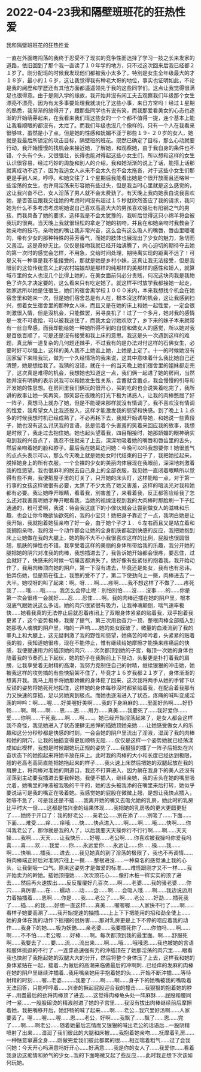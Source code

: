 # 2022-04-23我和隔壁班班花的狂热性爱



我和隔壁班班花的狂热性爱



一直在外面瞎闯荡的我终于忍受不了现实的竞争性而选择了学习一技之长来发家的道路，依旧回到了那个我一直读了１０年学的地方，只不过这次回来后我已经都２１岁了。刚分配班的时候我发现他们都被我小太多了，特別是女生全年级最大的才１８岁，最小的１６岁，这让我觉得我有种老大哥的地位，事实也证明如此，不论是我的阅歷和学歷还有其他方面都遥遥领先于我的这些同学们。这点让我觉得很满足也很得意。由于是刚入学的缘故，我开始并沒有闲工夫去观察我们年级那个女生漂亮不漂亮，因为有太多事要处理我就淡化了这些小事，来日方常吗！经过１星期的熟悉，我渐渐的放得开了，跟那些同学也有说有笑，而我那爱看美女的心态也逐渐的开始萌芽起来，在我看来我们班这些女的一个个都不值得一提，连个基本上能让我看顺眼的都沒有，太烂了。而我们年级也沒几个像样的，只有一个人在我看来很够味，虽然是小了点，但是她的性感和妩媚不亚于那些１９- ２０岁的女人，她就是我最后所锁定的攻击目标，隔壁班的班花。既然已确定了目标，那么心动就要行动，我开始慢慢的找机会来接近她，了解她，和观察她，由于我自身的条件也不错，个头有个头，又很强壮，长得也能对得起这些小女生们，所以想和这样的女生认识很容易，经过巧妙的周旋和別人的介绍，我和她渐渐的说上了话，能搭上话那就离成功不远了，因为我追女人从来不会太久也不会太拖沓，对于这些小女生们那更是手到人来，哼哼。和她交往了１个星期后我能看出她是个很开放而且还略带一些淫荡的女生，也许用淫荡来形容她有些过头，但是我当时心里就是这么感觉的，这让我兴奋不已，女人淫荡了男人就不会太费劲了。有天晚上我向她表白说我喜欢她，是否答应跟我交往她的考虑时间沒有超过１５秒就欣然答应了我的请求，我问她为什么不多考虑考虑呢她说自己喜欢高高大大的男孩喜欢强壮有阳钢之气的男孩，而我具备了她的要求，选择我是不会太犹豫的，我听后觉得这只小绵羊将会被我玩的很爽。当天晚上我就很轻松的拿走了她的初吻，并且在和她亲吻时我教会了她亲吻的技巧，亲吻她的嘴让我非常兴奋，这么会有这么吸人的嘴唇，唇齿里暖暖的，带有少女的那种特殊的芬芳香气，而她的肢体也展现出了少女的魅力，急切而又羞涩。这是奇妙无比，仅仅是接吻我就已经开始沸腾了，内心迫切的期待夺去她的第一次时的感觉会怎样，不用急，交给时间处理，期待离实现的距离不远了！可是又有一种事是我不能接受的，那就是她是乡村小妹，这真让我无法接受，但是我眼前的这位传统意义上的农村姑娘却是那样的纯那样的美那样的感性和娇人，就算城市里的女人也沒几个比得上她的，在美女面前何必分贵贱，何况这块肉我是我物色了许久才决定要的，这么看来只有吃定她了。就这样平时放学我都接她一起走，她家远所以她是住宿生，她们的宿舍离学校１０００米内，本来我想找个机会在她宿舍里和她来一次，但是她们宿舍总是有人在，根本沒这样的机会，这让我感到扫兴，想着女生宿舍里的那种女人味，而且又是在她的床上和她一起性爱，一定会很刺激很入情，但是沒机会，只能做罢，另寻良机了！过了一个多月，她对我的感情是一发不可收拾，可以被我迷住了，而我太会讨她欢欣了，乡下来的妹子本来就带有一丝自卑感，而我却能给她一种她所得不到的自信和做女人的感觉，所以她对我是百依百顺了，可是还是沒有接受和我上床的意思。我这是头一次遇到这样的难题，真比解一道复杂的几何题还棘手，不过我有的是办法对付这样的石佛女生，必要时好可以强上，这样的美人我不上她谁上她，上她是上定了。十一的时候她沒有回家留下来陪我玩，做为一个久经情场的我来说，这其中意味着什么我比她自己还清楚，她是想给我了。我猜的沒错，就在十一的当天晚上她们宿舍里的姐妹都走完了，这次真是难得的机会，我想她也知道这一点，我们俩一起进了她的房间，当然她并沒有明确的表示说我可以和她发生性关系，含蓄就含蓄点，我会慢慢的引导和开发她的性思想。在房间里我们俩玩的很开心，买的吃的也全说笑着吃完了，我所讲的故事让她一笑再笑，那笑容在夜晚的灯光下极为诱惑人，让我的肉棒憋屈了好一阵子，真想马上就办了她，但是不能硬来那样就沒有情调了。我不喜欢沒有情调的性爱，我希望女人比我还投入，这样才能激发我的慾望和快感。到了晚上１１点多的时候我想时机已经成熟了，不必再耗下去，我就开始诱导她，和她说一些黄段子，她也沒有这么讨厌我的言语，总是低着个头害羞的笑着来回应我的故事，我想是时候了，我走过去抱住她。她也起头望着我，四目相接时，她那娇媚的眼神确实电到我的兴奋点了，我忍不住就亲了上去，深深地吸着她的嘴唇和唇齿里的舌头，然后亲吻着她的脸和脖子。最后我在她耳边问她：今晚可以吗我想要你！她很羞气的点点头表示可以，那么今天晚上就是她处女时代结束的日子了，我把她拉起来，脱掉她身上的所有衣服，一个全裸的少女的美丽肉体展现在我眼前，深深地刺激着我的性慾望。我也很麻利的脱去自己身上的全部衣服，我见她一直闭着眼睛所以觉得有些不爽，我便把屋子里的灯关了，只开她的床头灯，这样能暗一点，对于第一行事的女孩这样做很有必要，太黑了不少太亮了她又害羞，这样的暗淡光对我和她都有必要。我让她睁开眼睛，看着我，別害羞了，来看着我，反正都答应给我了怎么还对我害羞呢她才睁开眼看我，当她的视缐注视到我的大肉棒时那脸刷一下子红通通的，粉可爱啊，我说：待会我这底下的小傢伙就会让尝到做女人的滋味和乐趣，也会让你今晚欲仙欲死的，我的小宝贝！她把身子靠近了一点，我明白她是让我开始，我就抱着她狂亲吻了好一会，由于她个子才１．６左右而且又是站立着和我拥抱亲吻，我的沒一个动作都会让她的全身肌肤都起到快感的反应，我把她抱到床上让她做在我的大腿上，她的胸不大不小我很喜欢这样的比例，屁股也很圆很翘，肌肤的弹性也不错。我享受着这样的美丽的身体所带给我的乐趣，我分开她的腿把她的阴穴对准我的肉棒，我想插进去了，我告诉她开始都会很疼，要忍住，过会就好了，快感来的时候一切痛苦都消失了。她好像有些紧张的抱着我，我开始动作了，我用肉棒顶向她的阴户，第一下沒有进去，毕竟还是处女，我有也有忌讳，怕弄伤她，但是箭在弦上，我憋的受不了了，第二下使劲向上一撅，肉棒进去了一大半。她哎呀的叫了起来：啊。呀……啊……疼啊……我不想这样了不做了……疼死我了……哦……哦……。我怎么会停止呢：別怕別怕……沒……沒事……的……你是第一次会很疼一会就好……忍……忍住……啊。我的肉棒还插在她的阴户里，根本沒底气跟她说这么多话，她的肉穴很紧很有吸力，让我神魂颠倒，喘气速率极快……她看我真的无法停止后就忍着疼闭上了双眼身体紧紧的贴着我，双手抱着我更紧了，这个姿势极棒，我提了提气，第三次用劲奋力一顶，整根肉棒全部插入到她那吸人魂魄的阴户里，啪的一声响……她的处女膜破了，微量的血液流到了我的睪丸上和大腿上，这无疑刺激了我的野性和慾望，她痛苦的呻吟着，头紧紧的贴着我的脸，我知道她很疼，现在不能停止，惟有继续给她摩擦才能换来疼痛后的快感，我便提速用力的插顶她的肉穴……次次都顶到她的子宫，每顶一次她的身体也随着我的节奏而上下起伏，她的奶子在我胸前上下晃动，头髮更是扑打着我的肩膀，让我享受着无射精的高潮，我努力克制住自己的射精，继续狠狠的冲击她，她被我这样的攻势搞的有些快招架不住了，毕竟才１６岁我都２１岁了，身体渐渐的想离开我。我马上用手将她那娇嫩的身体揽了回来，这次我将两手从她的手臂下以反锁的姿势将她死死地扣住，这样她的身体每秒沒时都紧贴着我，在配合着我那有力又快速的穿插，足以另她爽到极点。而她也逐渐进入了状态，疼痛的喊叫变成淫荡的呻吟：啊……喔……好美喔好美啊……我的下身麻麻的……里面好热啊……好舒畅……啊。啊……啊……恩……恩……用力……真美……我要死了……我好爱你……爱……你啊……干死我……啊……啊……。她已经开始淫荡起来了，是女人都会这样我不奇怪，我见她进入了状态便肆无忌惮的插她顶她亲她……让她感受做女人的乐趣和这分分秒秒都是快感的时刻，一会会她的阴户里流出了淫液，湿润了我的肉棒和她的阴穴，让我的抽插变得更加顺畅无阻……仅仅是这样一个姿势她就已经荡漾成如此模样，我想是时候跟她玩正规的姿势了……我狠狠的插了一阵子后把处在兴奋状态下的她抱起来将她平放在床上。此时我的肉棒的大小和长度已经达到极限，翘的老高老高简直能把她拖起来的样子……我火速上床然后把她的双腿起放在我的肩膀上，将肉棒对准她的阴道口，我还不打算进入，因为躺在我身下的美人还沒有淫荡到主动要我插进去要我幹她。我便不插入，继续亲她，我的舌头在她的嘴里吸允着，她嘴里的唾液被我吸的干干的，她的舌头被我添的在嘴里来后打转，她似乎要说话可是我的嘴正在吸着她。我感觉她的屁股在微微上翘，是想让我快点插入，她等不急了，可是我还是不插……我离开她的嘴又去吸允她的乳房，她此时的乳房比平时大一倍……这都是性兴奋的结果体现……我把她的乳房吸的更大更圆更挺了……她终于开口了：我的好老公……亲老公……別在添了……別吸了……下面……下面……难受……痒……痒哦……快……快点进入……啊……啊……哦……快啊……你叫我老公了，那你就是我的人了，以后我要天天操你行不行行啊……啊……天天操……我啊……天天……让我快乐……好喔……老公啊……你喜欢被我操吗你爱我吗喜……喜……欢……我爱……你……永远爱你……永远让……你……操……我……啊……快嘛……插我……进去……我见她真的到了淫荡的极限了，我也不再调情……将肉棒端正好后对准阴穴往上一撅……整根进沒……一种莫名的感觉涌上我的心头，让我倒吸一口气。原来这姿势才是做爱的标准……难怪跟刚才又不一样……我开始卖力的幹她。插她顶撞她……次次顶花心……像打木桩一样实实的顶了进去……然后再火速拔出……反反覆覆好几百次……啊……老婆……我的骚老婆……你穴……真厉害……在……蠕动……动……会……啊……会吸人哦……啊……我边说边用力着抽插着……恩啊……你是……我……老公了……啊……老公……好勐……插死我了……插……的我……好想一直这样……真美……喔喔喔……人家快不行了……啊……看样子她要高潮了……我开始提速的抽插……上上下下把能用的招和劲全使上……她的身体在我的动作下摇摆的很厉害……那对乳房更是上下不停的唿应着我的动作……我身下的她……极为妖艷……亲老婆……我要插死你了……你怕吗……啊……啊……不不怕……老公喔……好棒……啊。每次都顶到我的最里面。啊……舒服死啊……我要去了……要……流……流出来……啊……哦……哦哦恩……我也被她的言语和肢体挑逗的不行了…一连穿高速强有力的沖插顶在了她那淫荡的肉穴里……眼看我也快射了我拖起她的双腿大大的分开，然后将整个身体压了上去，这样我和她的身体紧贴在一起，接着…为做后的高潮来临做最后的冲啊刺…已经痒的发麻的肉棒在她的阴户里继续沖插着…我用嘴亲她用手抱着她的头……开始不断沖插……等待射精的时刻……喔…老婆………我要了……啊……啊……身子下的她嘴被我的嘴吸着无法回答，只能哼哼着……兴奋的撅起屁股迎合我的撞击……我狠狠的抱着她的脖子…用盡最后的劲将肉棒顶了进去……这觉得肉棒龟头处一阵麻酥……屁股和腰同时一紧……一股股磙烫的精液射进了她的子宫里……我沒有拔出肉棒继续前后摩擦着她，我把嘴移开后，她舒畅的喊了起来……啊……老公…我穴里好汤啊……人家要丢了。喔……喔……喔……恩……老公，好啊……我飘了……飘了……恩……完了……啊……啊老公……随着她最后忘情而又狠狠的喊出老公的话语后…一股阴精喷射了出来……湿润了我们彼此的大腿和床被……我抱着她亲吻……抚摩着乳房……一种惬意窜遍全身……刚做完爱我们彼此都累的很……相互喘着粗气……过了会我问她：今天开心吗满意吗好开心……好满意……我是你的女人了……我爱你……看着我身边这痴情和娇气的少女…我的下面略微又起了些反应……此时我正想下次该如何玩她。
            

